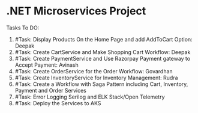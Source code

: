 #  .NET Microservices Project

Tasks To DO:
1. #Task: Display Products On the Home Page and add AddToCart Option: Deepak
2. #Task: Create CartService and Make Shopping Cart Workflow: Deepak
3. #Task: Create PaymentService and Use Razorpay Payment gateway to Accept Payment: Avinash
4. #Task: Create OrderService for the Order Workflow: Govardhan
5. #Task: Create InventoryService for Inventory Management: Rudra
6. #Task: Create a Workflow with Saga Pattern including Cart, Inventory, Payment and Order Services
7. #Task: Error Logging Serilog and ELK Stack/Open Telemetry
8. #Task: Deploy the Services to AKS
